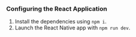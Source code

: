 ### Configuring the React Application

1. Install the dependencies using `npm i`.
2. Launch the React Native app with `npm run dev`. 